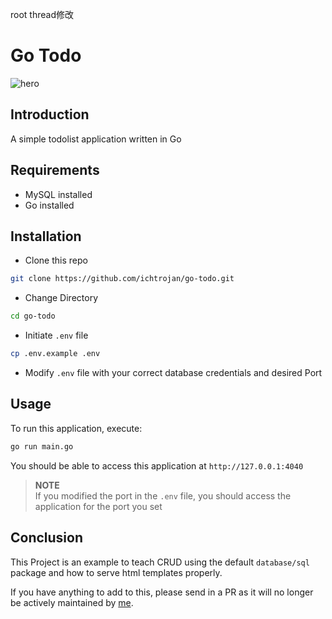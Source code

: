 root thread修改
# Go Todo


![hero](https://res.cloudinary.com/ichtrojan/image/upload/v1574958373/Screenshot_2019-11-28_at_17.22.25_gyegdr.png)

## Introduction

A simple todolist application written in Go 

## Requirements
* MySQL installed
* Go installed

## Installation

* Clone this repo 

```bash
git clone https://github.com/ichtrojan/go-todo.git
```

* Change Directory

```bash
cd go-todo
```

* Initiate `.env` file

```bash
cp .env.example .env
```

* Modify `.env` file with your correct database credentials and desired Port

## Usage

To run this application, execute:

```bash
go run main.go
```

You should be able to access this application at `http://127.0.0.1:4040`

>**NOTE**<br>
>If you modified the port in the `.env` file, you should access the application for the port you set

## Conclusion 

This Project is an example to teach CRUD using the default `database/sql` package and how to serve html templates properly.

If you have anything to add to this, please send in a PR as it will no longer be actively maintained by [me](https://github.com/ichtrojan).
